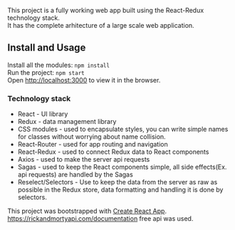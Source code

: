 This project is a fully working web app built using the React-Redux technology stack.
<br />
It has the complete arhitecture of a large scale web application.
<br />

## Install and Usage

Install all the modules: ```npm install```
<br />
Run the project: ```npm start```
<br />
Open [http://localhost:3000](http://localhost:3000) to view it in the browser.

### Technology stack

* React - UI library
* Redux - data management library
* CSS modules - used to encapsulate styles, you can write simple names for classes without worrying about name collision.
* React-Router - used for app routing and navigation
* React-Redux - used to connect Redux data to React components
* Axios - used to make the server api requests
* Sagas - used to keep the React components simple, all side effects(Ex. api requests) are handled by the Sagas
* Reselect/Selectors - Use to keep the data from the server as raw as possible in the Redux store, data formatting and handling it is done by selectors.

This project was bootstrapped with [Create React App](https://github.com/facebook/create-react-app).
<br />
https://rickandmortyapi.com/documentation free api was used.
